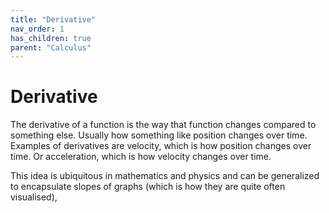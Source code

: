 ```yaml
---
title: "Derivative"
nav_order: 1
has_children: true
parent: "Calculus"
---
```

# Derivative

The derivative of a function is the way that function changes compared to something else. 
Usually how something like position changes over time.
Examples of derivatives are velocity, which is how position changes over time. Or acceleration, which is how velocity changes over time.

This idea is ubiquitous in mathematics and physics and can be generalized to encapsulate slopes of graphs (which is how they are quite often visualised), 